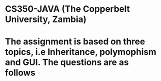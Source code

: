 # CS350-JAVA (The Copperbelt University, Zambia)
# The assignment is based on three topics, i.e Inheritance, polymophism and GUI. The questions are as follows
<!-- QUESTION1 - Using interfaces, as you learned in this class, you can specify similar
behaviors for possibly disparate classes. Governments and companies
worldwide are becoming increasingly concerned with carbon footprints
(annual releases of carbon dioxide into the atmosphere) from buildings
burning various types of fuels for heat, vehicles burning fuels for power, and
the like. Many scientists blame these greenhouse gases for the phenomenon
called global warming. Create three small classes unrelated by inheritance—
classes Building, Car and Bicycle. Give each class some unique appropriate attributes and behaviors that it does
not have in common with other classes. Write an interface CarbonFootprint
with a getCarbonFootprint method. Have each of your classes implement
that interface, so that its getCarbonFootprint method calculates an
appropriate carbon footprint for that class (check out a few websites that
explain how to calculate carbon footprints). Write an application that creates objects of each of the three classes, places
references to those objects in ArrayList<CarbonFootprint>, then iterates
through the ArrayList, polymorphically invoking each object’s
getCarbonFootprint method. For each object, print some identifying
information and the object’s carbon footprint. -->